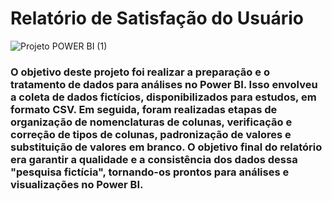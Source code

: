 # Relatório de Satisfação do Usuário

![Projeto POWER BI (1)](https://github.com/isabellasmou/relatorios-pbi/assets/103093965/0f3a1a86-bb1e-45a0-92ad-60961a77a054)

### O objetivo deste projeto foi realizar a preparação e o tratamento de dados para análises no Power BI. Isso envolveu a coleta de dados fictícios, disponibilizados para estudos, em formato CSV. Em seguida, foram realizadas etapas de organização de nomenclaturas de colunas, verificação e correção de tipos de colunas, padronização de valores e substituição de valores em branco. O objetivo final do relatório era garantir a qualidade e a consistência dos dados dessa "pesquisa fictícia", tornando-os prontos para análises e visualizações no Power BI.

